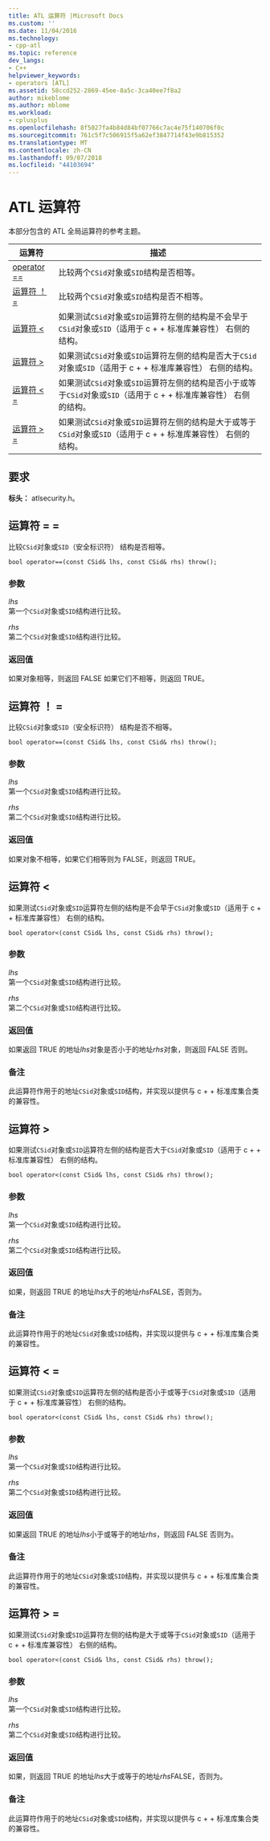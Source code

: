 ```yaml
---
title: ATL 运算符 |Microsoft Docs
ms.custom: ''
ms.date: 11/04/2016
ms.technology:
- cpp-atl
ms.topic: reference
dev_langs:
- C++
helpviewer_keywords:
- operators [ATL]
ms.assetid: 58ccd252-2869-45ee-8a5c-3ca40ee7f8a2
author: mikeblome
ms.author: mblome
ms.workload:
- cplusplus
ms.openlocfilehash: 8f5027fa4b84d84bf07766c7ac4e75f140706f0c
ms.sourcegitcommit: 761c5f7c506915f5a62ef3847714f43e9b815352
ms.translationtype: MT
ms.contentlocale: zh-CN
ms.lasthandoff: 09/07/2018
ms.locfileid: "44103694"
---
```

# <a name="atl-operators"></a>ATL 运算符

本部分包含的 ATL 全局运算符的参考主题。

|运算符|描述|
|--------------|-----------------|
|[operator ==](#operator_eq_eq)|比较两个`CSid`对象或`SID`结构是否相等。|
|[运算符 ！ =](#operator_neq)|比较两个`CSid`对象或`SID`结构是否不相等。|
|[运算符 <](#operator_lt)|如果测试`CSid`对象或`SID`运算符左侧的结构是不会早于`CSid`对象或`SID`（适用于 c + + 标准库兼容性） 右侧的结构。|
|[运算符 >](#operator_gt)|如果测试`CSid`对象或`SID`运算符左侧的结构是否大于`CSid`对象或`SID`（适用于 c + + 标准库兼容性） 右侧的结构。|
|[运算符 < =](#operator_lt__eq)|如果测试`CSid`对象或`SID`运算符左侧的结构是否小于或等于`CSid`对象或`SID`（适用于 c + + 标准库兼容性） 右侧的结构。|
|[运算符 > =](#operator_gt__eq)|如果测试`CSid`对象或`SID`运算符左侧的结构是大于或等于`CSid`对象或`SID`（适用于 c + + 标准库兼容性） 右侧的结构。|

## <a name="requirements"></a>要求

**标头：** atlsecurity.h。

##  <a name="operator_eq_eq"></a>  运算符 = =

比较`CSid`对象或`SID`（安全标识符） 结构是否相等。

```   
bool operator==(const CSid& lhs, const CSid& rhs) throw();
```

### <a name="parameters"></a>参数

*lhs*  
第一个`CSid`对象或`SID`结构进行比较。

*rhs*  
第二个`CSid`对象或`SID`结构进行比较。

### <a name="return-value"></a>返回值

如果对象相等，则返回 FALSE 如果它们不相等，则返回 TRUE。

##  <a name="operator_neq"></a>  运算符 ！ =

比较`CSid`对象或`SID`（安全标识符） 结构是否不相等。

```   
bool operator==(const CSid& lhs, const CSid& rhs) throw();
```

### <a name="parameters"></a>参数

*lhs*  
第一个`CSid`对象或`SID`结构进行比较。

*rhs*  
第二个`CSid`对象或`SID`结构进行比较。

### <a name="return-value"></a>返回值

如果对象不相等，如果它们相等则为 FALSE，则返回 TRUE。

##  <a name="operator_lt"></a>  运算符 <

如果测试`CSid`对象或`SID`运算符左侧的结构是不会早于`CSid`对象或`SID`（适用于 c + + 标准库兼容性） 右侧的结构。

```   
bool operator<(const CSid& lhs, const CSid& rhs) throw();
```

### <a name="parameters"></a>参数

*lhs*  
第一个`CSid`对象或`SID`结构进行比较。

*rhs*  
第二个`CSid`对象或`SID`结构进行比较。

### <a name="return-value"></a>返回值

如果返回 TRUE 的地址*lhs*对象是否小于的地址*rhs*对象，则返回 FALSE 否则。

### <a name="remarks"></a>备注

此运算符作用于的地址`CSid`对象或`SID`结构，并实现以提供与 c + + 标准库集合类的兼容性。

##  <a name="operator_gt"></a>  运算符 >

如果测试`CSid`对象或`SID`运算符左侧的结构是否大于`CSid`对象或`SID`（适用于 c + + 标准库兼容性） 右侧的结构。

```   
bool operator<(const CSid& lhs, const CSid& rhs) throw();
```

### <a name="parameters"></a>参数

*lhs*  
第一个`CSid`对象或`SID`结构进行比较。

*rhs*  
第二个`CSid`对象或`SID`结构进行比较。

### <a name="return-value"></a>返回值

如果，则返回 TRUE 的地址*lhs*大于的地址*rhs*FALSE，否则为。

### <a name="remarks"></a>备注

此运算符作用于的地址`CSid`对象或`SID`结构，并实现以提供与 c + + 标准库集合类的兼容性。

##  <a name="operator_lt__eq"></a>  运算符 < =

如果测试`CSid`对象或`SID`运算符左侧的结构是否小于或等于`CSid`对象或`SID`（适用于 c + + 标准库兼容性） 右侧的结构。

```   
bool operator<(const CSid& lhs, const CSid& rhs) throw();
```

### <a name="parameters"></a>参数

*lhs*  
第一个`CSid`对象或`SID`结构进行比较。

*rhs*  
第二个`CSid`对象或`SID`结构进行比较。

### <a name="return-value"></a>返回值

如果返回 TRUE 的地址*lhs*小于或等于的地址*rhs*，则返回 FALSE 否则为。

### <a name="remarks"></a>备注

此运算符作用于的地址`CSid`对象或`SID`结构，并实现以提供与 c + + 标准库集合类的兼容性。

##  <a name="operator_gt__eq"></a>  运算符 > =

如果测试`CSid`对象或`SID`运算符左侧的结构是大于或等于`CSid`对象或`SID`（适用于 c + + 标准库兼容性） 右侧的结构。

```   
bool operator<(const CSid& lhs, const CSid& rhs) throw();
```

### <a name="parameters"></a>参数

*lhs*  
第一个`CSid`对象或`SID`结构进行比较。

*rhs*  
第二个`CSid`对象或`SID`结构进行比较。

### <a name="return-value"></a>返回值

如果，则返回 TRUE 的地址*lhs*大于或等于的地址*rhs*FALSE，否则为。

### <a name="remarks"></a>备注

此运算符作用于的地址`CSid`对象或`SID`结构，并实现以提供与 c + + 标准库集合类的兼容性。

